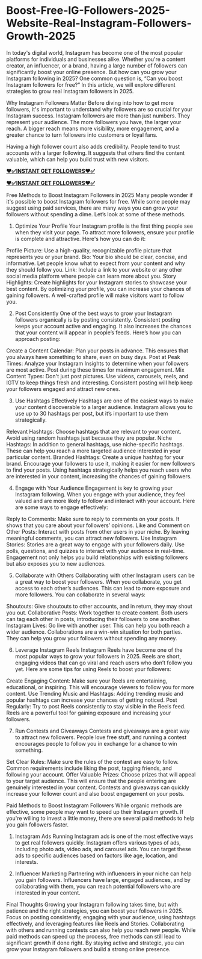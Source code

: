 # Boost-Free-IG-Followers-2025-Website-Real-Instagram-Followers-Growth-2025
In today's digital world, Instagram has become one of the most popular platforms for individuals and businesses alike. Whether you're a content creator, an influencer, or a brand, having a large number of followers can significantly boost your online presence. But how can you grow your Instagram following in 2025? One common question is, “Can you boost Instagram followers for free?” In this article, we will explore different strategies to grow real Instagram followers in 2025.

Why Instagram Followers Matter
Before diving into how to get more followers, it's important to understand why followers are so crucial for your Instagram success. Instagram followers are more than just numbers. They represent your audience. The more followers you have, the larger your reach. A bigger reach means more visibility, more engagement, and a greater chance to turn followers into customers or loyal fans.

Having a high follower count also adds credibility. People tend to trust accounts with a larger following. It suggests that others find the content valuable, which can help you build trust with new visitors.

**[❤️✅INSTANT GET FOLLOWERS❤️✅](https://tinyurl.com/Instagram2025)**

**[❤️✅INSTANT GET FOLLOWERS❤️✅](https://tinyurl.com/Instagram2025)**

Free Methods to Boost Instagram Followers in 2025
Many people wonder if it's possible to boost Instagram followers for free. While some people may suggest using paid services, there are many ways you can grow your followers without spending a dime. Let’s look at some of these methods.

1. Optimize Your Profile
Your Instagram profile is the first thing people see when they visit your page. To attract more followers, ensure your profile is complete and attractive. Here's how you can do it:

Profile Picture: Use a high-quality, recognizable profile picture that represents you or your brand.
Bio: Your bio should be clear, concise, and informative. Let people know what to expect from your content and why they should follow you.
Link: Include a link to your website or any other social media platform where people can learn more about you.
Story Highlights: Create highlights for your Instagram stories to showcase your best content.
By optimizing your profile, you can increase your chances of gaining followers. A well-crafted profile will make visitors want to follow you.

2. Post Consistently
One of the best ways to grow your Instagram followers organically is by posting consistently. Consistent posting keeps your account active and engaging. It also increases the chances that your content will appear in people’s feeds. Here’s how you can approach posting:

Create a Content Calendar: Plan your posts in advance. This ensures that you always have something to share, even on busy days.
Post at Peak Times: Analyze your Instagram Insights to determine when your followers are most active. Post during these times for maximum engagement.
Mix Content Types: Don't just post pictures. Use videos, carousels, reels, and IGTV to keep things fresh and interesting.
Consistent posting will help keep your followers engaged and attract new ones.

3. Use Hashtags Effectively
Hashtags are one of the easiest ways to make your content discoverable to a larger audience. Instagram allows you to use up to 30 hashtags per post, but it’s important to use them strategically.

Relevant Hashtags: Choose hashtags that are relevant to your content. Avoid using random hashtags just because they are popular.
Niche Hashtags: In addition to general hashtags, use niche-specific hashtags. These can help you reach a more targeted audience interested in your particular content.
Branded Hashtags: Create a unique hashtag for your brand. Encourage your followers to use it, making it easier for new followers to find your posts.
Using hashtags strategically helps you reach users who are interested in your content, increasing the chances of gaining followers.

4. Engage with Your Audience
Engagement is key to growing your Instagram following. When you engage with your audience, they feel valued and are more likely to follow and interact with your account. Here are some ways to engage effectively:

Reply to Comments: Make sure to reply to comments on your posts. It shows that you care about your followers’ opinions.
Like and Comment on Other Posts: Interact with posts from other users in your niche. By leaving meaningful comments, you can attract new followers.
Use Instagram Stories: Stories are a great way to engage with your followers daily. Use polls, questions, and quizzes to interact with your audience in real-time.
Engagement not only helps you build relationships with existing followers but also exposes you to new audiences.

5. Collaborate with Others
Collaborating with other Instagram users can be a great way to boost your followers. When you collaborate, you get access to each other’s audiences. This can lead to more exposure and more followers. You can collaborate in several ways:

Shoutouts: Give shoutouts to other accounts, and in return, they may shout you out.
Collaborative Posts: Work together to create content. Both users can tag each other in posts, introducing their followers to one another.
Instagram Lives: Go live with another user. This can help you both reach a wider audience.
Collaborations are a win-win situation for both parties. They can help you grow your followers without spending any money.

6. Leverage Instagram Reels
Instagram Reels have become one of the most popular ways to grow your followers in 2025. Reels are short, engaging videos that can go viral and reach users who don’t follow you yet. Here are some tips for using Reels to boost your followers:

Create Engaging Content: Make sure your Reels are entertaining, educational, or inspiring. This will encourage viewers to follow you for more content.
Use Trending Music and Hashtags: Adding trending music and popular hashtags can increase your chances of getting noticed.
Post Regularly: Try to post Reels consistently to stay visible in the Reels feed.
Reels are a powerful tool for gaining exposure and increasing your followers.

7. Run Contests and Giveaways
Contests and giveaways are a great way to attract new followers. People love free stuff, and running a contest encourages people to follow you in exchange for a chance to win something.

Set Clear Rules: Make sure the rules of the contest are easy to follow. Common requirements include liking the post, tagging friends, and following your account.
Offer Valuable Prizes: Choose prizes that will appeal to your target audience. This will ensure that the people entering are genuinely interested in your content.
Contests and giveaways can quickly increase your follower count and also boost engagement on your posts.

Paid Methods to Boost Instagram Followers
While organic methods are effective, some people may want to speed up their Instagram growth. If you're willing to invest a little money, there are several paid methods to help you gain followers faster.

1. Instagram Ads
Running Instagram ads is one of the most effective ways to get real followers quickly. Instagram offers various types of ads, including photo ads, video ads, and carousel ads. You can target these ads to specific audiences based on factors like age, location, and interests.

2. Influencer Marketing
Partnering with influencers in your niche can help you gain followers. Influencers have large, engaged audiences, and by collaborating with them, you can reach potential followers who are interested in your content.

Final Thoughts
Growing your Instagram following takes time, but with patience and the right strategies, you can boost your followers in 2025. Focus on posting consistently, engaging with your audience, using hashtags effectively, and leveraging features like Reels and Stories. Collaborating with others and running contests can also help you reach new people. While paid methods can speed up the process, free methods can still lead to significant growth if done right. By staying active and strategic, you can grow your Instagram followers and build a strong online presence.
